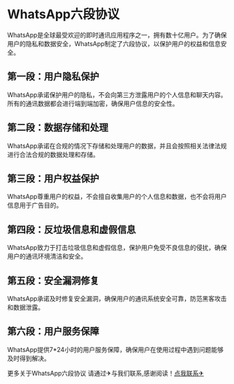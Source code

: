 # WhatsApp六段协议

WhatsApp是全球最受欢迎的即时通讯应用程序之一，拥有数十亿用户。为了确保用户的隐私和数据安全，WhatsApp制定了六段协议，以保护用户的权益和信息安全。

## 第一段：用户隐私保护
WhatsApp承诺保护用户的隐私，不会向第三方泄露用户的个人信息和聊天内容。所有的通讯数据都会进行端到端加密，确保用户信息的安全性。

## 第二段：数据存储和处理
WhatsApp承诺在合规的情况下存储和处理用户的数据，并且会按照相关法律法规进行合法合规的数据处理和存储。

## 第三段：用户权益保护
WhatsApp尊重用户的权益，不会擅自收集用户的个人信息和数据，也不会将用户信息用于广告目的。

## 第四段：反垃圾信息和虚假信息
WhatsApp致力于打击垃圾信息和虚假信息，保护用户免受不良信息的侵扰，确保用户的通讯环境清洁和安全。

## 第五段：安全漏洞修复
WhatsApp承诺及时修复安全漏洞，确保用户的通讯系统安全可靠，防范黑客攻击和数据泄露。

## 第六段：用户服务保障
WhatsApp提供7*24小时的用户服务保障，确保用户在使用过程中遇到问题能够及时得到解决。

更多关于WhatsApp六段协议 请通过✈与我们联系,感谢阅读！[点我联系✈](https://mail.G208.com)
